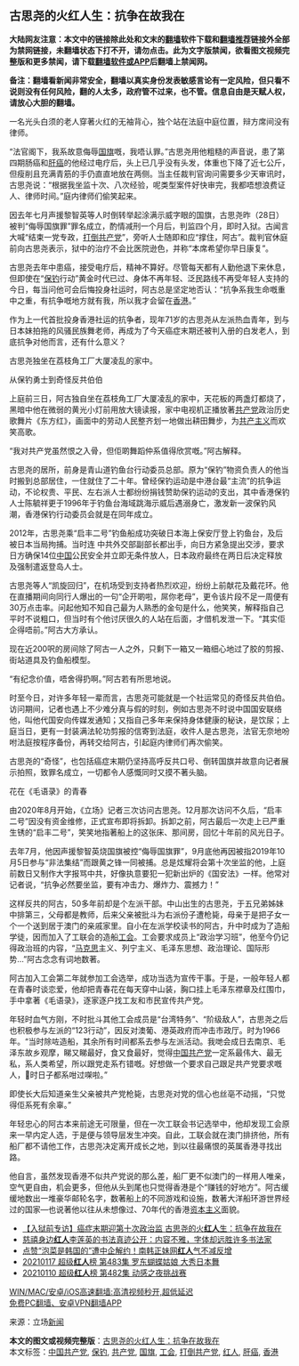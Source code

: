  <h2>古思尧的火红人生：抗争在故我在</h2> <p class="notice"><b>大陆网友注意：本文中的链接除此处和文末的<a href="https://github.com/bannedbook/fanqiang" >翻墙</a>软件下载和<a href="https://github.com/killgcd/justmysocks/blob/master/README.md">翻墙推荐</a>链接外全部为禁网链接，未翻墙状态下打不开，请勿点击。此为文字版禁闻，欲看图文视频完整版和更多禁闻，请下载<a href="https://github.com/bannedbook/fanqiang">翻墙软件或APP</a>后翻墙上禁闻网。</p><p>备注：翻墙看新闻非常安全，翻墙以真实身份发表敏感言论有一定风险，但只看不说则没有任何风险，翻的人太多，政府管不过来，也不管。信息自由是天赋人权，请放心大胆的翻墙。</b></p>  <div class="entry"> <p>一名光头白须的老人穿著火红的无袖背心，独个站在法庭中庭位置，辩方席间没有律师。</p> <p>“法官阁下，我系故意侮辱<a href="https://www.bannedbook.org/bnews/tag/%E5%9B%BD%E6%97%97/" class="st_tag internal_tag" rel="tag" title="标签 国旗 下的日志">国旗</a>嘅，我唔认罪。”古思尧用他粗糙的声音说，患了第四期肠癌和<a href="https://www.bannedbook.org/bnews/tag/%E8%82%9D%E7%99%8C/" class="st_tag internal_tag" rel="tag" title="标签 肝癌 下的日志">肝癌</a>的他经过电疗后，头上已几乎没有头发，体重也下降了近七公斤，但瘦削且充满青筋的手仍直直地放在两侧。当主任裁判官询问需要多少天审讯时，古思尧说：“根据我坐监十次、八次经验，呢类型案件好快审完，我都唔想浪费证人、律师时间。”庭内律师们偷笑起来。</p> <p>因去年七月声援黎智英等人时倒转举起涂满示威字眼的国旗，古思尧昨（28日）被判“侮辱国旗罪”罪名成立，酌情减刑一个月后，判监四个月，即时入狱。古闻言大喊“结束一党专政，<a href="https://www.bannedbook.org/bnews/tag/%e6%89%93%e5%80%92%e5%85%b1%e4%ba%a7%e5%85%9a/" class="st_tag internal_tag" rel="tag" title="标签 打倒共产党 下的日志">打倒共产党</a>”，旁听人士随即和应“撑住，阿古”。裁判官休庭前向古思尧表示，狱中的治疗不会比医院逊色，并称“本席希望你早日康复”。</p> <p>古思尧去年中患癌，接受电疗后，精神不算好。尽管每天都有人勤他退下来休息，但即使在“<a href="https://www.bannedbook.org/bnews/tag/%e4%bf%9d%e9%92%93/" class="st_tag internal_tag" rel="tag" title="标签 保钓 下的日志">保钓</a>行动”黄金时代已过、身体不再年轻、泛民路线不再受年轻人支持的今日，每当问他可会后悔投身社运时，阿古总是坚定地否认：“抗争系我生命嘅重中之重，有抗争嘅地方就有我，所以我才会留在<a href="https://www.bannedbook.org/bnews/tag/%e9%a6%99%e6%b8%af/" class="st_tag internal_tag" rel="tag" title="标签 香港 下的日志">香港</a>。”</p> <p>作为上一代首批投身香港社运的抗争者，现年71岁的古思尧从左派热血青年，到与日本妹拍拖的风骚民族舞老师，再成为了今天癌症末期还被判入册的白发老人，到底抗争对他而言，还有什么意义？</p> <p>古思尧独坐在荔枝角工厂大厦凌乱的家中。</p>  <p>从保钓勇士到奇怪反共伯伯</p> <p>上庭前三日，阿古独自坐在荔枝角工厂大厦凌乱的家中，天花板的两盏灯都烧了，黑暗中他在微弱的黄光小灯前用放大镜读报，家中电视机正播放著<a href="https://www.bannedbook.org/bnews/tag/%e5%85%b1%e4%ba%a7%e5%85%9a/" class="st_tag internal_tag" rel="tag" title="标签 共产党 下的日志">共产党</a>政治历史歌舞片《东方红》，画面中的劳动人民整齐划一地做出耕田舞步，为<span class='wp_keywordlink'><a href="https://www.bannedbook.org/forum2/topic6177.html" title="《共产主义的终极目的》" target="_blank">共产主义</a></span>而欢笑高歌。</p> <p>“我对共产党虽然恨之入骨，但佢啲舞蹈仲系值得欣赏嘅。”阿古解释。</p> <p>古思尧的居所，前身是青山道钓鱼台行动委员总部。原为“保钓”物资负责人的他当时搬到总部居住，一住就住了二十年。曾经保钓运动是中港台最“主流”的抗争运动，不论权贵、平民、左右派人士都纷纷捐钱赞助保钓运动的支出，其中香港保钓人士陈毓祥更于1996年于钓鱼台海域跳海示威后遇溺身亡，激发新一波保钓风潮，香港保钓行动委员会就是在同年成立。</p> <p>2012年，古思尧乘“启丰二号”钓鱼船成功突破日本海上保安厅登上钓鱼台，及后被日本当局拘捕。当时连 中共外交部副部长都出手，向日方紧急提出交涉，要求日方确保14位<span class='wp_keywordlink_affiliate'><a href="https://www.bannedbook.org/" title="中国" target="_blank">中国</a></span>公民安全并立即无条件放人，日本政府最终在两日后决定释放及强制遣返登岛人士。</p> <p>古思尧等人“凯旋回归”，在机场受到支持者热烈欢迎，纷纷上前献花及戴花环。他在直播期间向同行人爆出的一句“企开啲啦，屌你老母”，更令该片段不足一周便有30万点击率。问起他知不知自己最为人熟悉的金句是什么，他笑笑，解释指自己平时不说粗口，但当时有个他讨厌很久的人站在后面，才借机发泄一下。“其实佢企得唔前。”阿古大方承认。</p>  <p>现在近200呎的房间除了阿古一人之外，只剩下一箱又一箱细心地过了胶的剪报、街站道具及钓鱼船模型。</p> <p>“有纪念价值，唔舍得扔啊。”阿古若有所思地说。</p> <p>时至今日，对许多年轻一辈而言，古思尧可能就是一个社运常见的奇怪反共伯伯。访问期间，记者也遇上不少难分真与假的时刻，例如古思尧不时说中国国安联络他，叫他代国安向传媒发通知；又指自己多年来保持身体健康的秘诀，是饮尿；上庭当日，更有一封装满法轮功剪报的信寄到法庭，收件人是古思尧，法官无奈地吩咐法庭按程序备份，再转交给阿古，引起庭内律师们再次偷笑。</p> <p>古思尧的“奇怪”，也包括癌症末期仍坚持高呼反共口号、倒转国旗并故意向记者展示拍照，致罪名成立，一切都令人感慨同时又摸不著头脑。</p> <p>花在《毛语录》的青春</p> <p>由2020年8月开始，《立场》记者三次访问古思尧。12月那次访问不久后，“启丰二号”因没有资金维修，正式宣布即将拆卸。拆卸之前，阿古最后一次走上已严重生锈的“启丰二号”，笑笑地指著船上的这张床、那间房，回忆十年前的风光日子。</p>  <p>去年7月，他因声援黎智英烧国旗被控“侮辱国旗罪”，9月底他再因被指2019年10月5日参与“非法集结”而跟黄之锋一同被捕。总是炫耀将会第十次坐监的他，上庭前数日又制作大字报骂中共，好像执意要犯一犯新出炉的《国安法》一样。他常对记者说，“抗争必然要坐监，要有冲击力、爆炸力、震撼力！”</p> <p>这样反共的阿古，50多年前却是个左派干部。中山出生的古思尧，于五兄弟姊妹中排第三，父母都是教师，后来父亲被批斗为右派份子遭枪毙，母亲于是把子女一个一个送到居于澳门的亲戚家里。自小在左派学校读书的阿古，升中时成为了造船学徒，因而加入了工联会的造船<a href="https://www.bannedbook.org/bnews/tag/%e5%b7%a5%e4%bc%9a/" class="st_tag internal_tag" rel="tag" title="标签 工会 下的日志">工会</a>。工会要求成员上“政治学习班”，他至今仍记得政治班的内容，“<span class='wp_keywordlink'><a href="https://www.bannedbook.org/forum2/topic105.html" title="《马克思的成魔之路》" target="_blank">马克思</a></span>主义、列宁主义、毛泽东思想、政治理论、国际形势…”阿古念念有词地数著。</p> <p>阿古加入工会第二年就参加工会选举，成功当选为宣传干事。于是，一般年轻人都在青春时谈恋爱，他却把青春花在每天穿中山装，胸口挂上毛泽东襟章及红围巾，手中拿著《毛语录》，逐家逐户找工友和市民宣传共产党。</p> <p>年轻时血气方刚，不时批斗其他工会成员是“台湾特务”、“阶级敌人”，古思尧之后也积极参与左派的“123行动”，因反对澳葡、港英政府而冲击市政厅。时为1966年。“当时除咗造船，其余所有时间都系去参与左派活动。我哋会成日去南京、毛泽东故乡观摩，睇又睇最好，食又食最好，觉得<a href="https://www.bannedbook.org/bnews/tag/%e4%b8%ad%e5%9b%bd%e5%85%b1%e4%ba%a7%e5%85%9a/" class="st_tag internal_tag" rel="tag" title="标签 中国共产党 下的日志">中国共产党</a>一定系最伟大、最无私，系人类希望，所以跟党走系冇错嘅。好想做一个要求自己跟足共产党要求嘅人，𠮶时日子都系咁过㗎啦。”</p> <p>即使长大后知道亲生父亲被共产党枪毙，古思尧对党的信心也丝亳不动摇，“只觉得佢系死有余辜。”</p> <p>年轻忠心的阿古本来前途无可限量，但在一次工联会书记选举中，他却发现工会原来一早内定人选，于是便与领导层发生冲突。自此，工联会就在澳门排挤他，所有船厂都不请他工作，古思尧决定离开成长之地，到以往最痛恨的英属香港寻找出路。</p>  <p>他自言，虽然发现香港不似共产党说的那么差，船厂更不似澳门的一样用人唯亲，空气更自由，机会更多，但他从头到尾也只觉得香港是个“赚钱的好地方”。阿古缓缓地数出一堆豪华邮轮名字，数著船上的不同游戏和设施，数著大洋船环游世界经过的国家—也说著他以往从未想像过、70年代的香港<span class='wp_keywordlink'><a href="https://www.bannedbook.org/forum2/topic920.html" title="资本主义与自由" target="_blank">资本主义</a></span>面貌。</p> <ul class='op-related-articles' title='相关阅读'> <li><a href='https://www.bannedbook.org/bnews/comments/20210130/1477513.html' target='_blank'>【入狱前专访】癌症末期迎第十次政治监 古思尧的火<b>红人</b>生：抗争在故我在</a></li> <li><a href='https://www.bannedbook.org/bnews/lifebaike/20210120/1471206.html' target='_blank'>慈禧身边<b>红人</b>李莲英的书法真迹公开：内容不雅，字体却远胜许多书法家</a></li> <li><a href='https://www.bannedbook.org/bnews/comments/20210120/1471118.html' target='_blank'>点赞“泡菜是韩国的”遭中企解约！南韩正妹网<b>红人</b>气不减反增</a></li> <li><a href='https://www.bannedbook.org/bnews/taiwannews/20210118/1469675.html' target='_blank'>20210117 超级<b>红人</b>榜 第483集 罗东蝴蝶姑娘 大秀日本舞</a></li> <li><a href='https://www.bannedbook.org/bnews/taiwannews/20210110/1465028.html' target='_blank'>20210110 超级<b>红人</b>榜 第482集 动感之夜挑战赛</a></li> </ul> <p class="texttj"> <a href="https://github.com/bannedbook/fanqiang/wiki/V2ray%E6%9C%BA%E5%9C%BA" target="_blank">WIN/MAC/安卓/iOS高速翻墙:高清视频秒开,超低延迟</a><br/> <a href="https://github.com/bannedbook/fanqiang/wiki/%E7%A6%81%E9%97%BB%E7%BD%91%E5%AE%89%E5%8D%93%E7%BF%BB%E5%A2%99%E6%96%B0%E9%97%BBAPP" target="_blank">免费PC翻墙、安卓VPN翻墙APP</a></p><p> 来源：立场<span class='wp_keywordlink_affiliate'><a href="https://www.bannedbook.org/" title="新闻">新闻</a></span> </p><a name='sharetosocial'></a>       <div><b>本文的图文或视频完整版</b>：<a href='https://www.bannedbook.org/bnews/comments/20210131/1478425.html'>古思尧的火红人生：抗争在故我在</a></div>  </div><!--END ENTRY--> <div class="postfooter"> <div>本文标签：<a href="https://www.bannedbook.org/bnews/tag/%e4%b8%ad%e5%9b%bd%e5%85%b1%e4%ba%a7%e5%85%9a/" rel="tag">中国共产党</a>, <a href="https://www.bannedbook.org/bnews/tag/%e4%bf%9d%e9%92%93/" rel="tag">保钓</a>, <a href="https://www.bannedbook.org/bnews/tag/%e5%85%b1%e4%ba%a7%e5%85%9a/" rel="tag">共产党</a>, <a href="https://www.bannedbook.org/bnews/tag/%E5%9B%BD%E6%97%97/" rel="tag">国旗</a>, <a href="https://www.bannedbook.org/bnews/tag/%e5%b7%a5%e4%bc%9a/" rel="tag">工会</a>, <a href="https://www.bannedbook.org/bnews/tag/%e6%89%93%e5%80%92%e5%85%b1%e4%ba%a7%e5%85%9a/" rel="tag">打倒共产党</a>, <a href="https://www.bannedbook.org/bnews/tag/%E7%BA%A2%E4%BA%BA/" rel="tag">红人</a>, <a href="https://www.bannedbook.org/bnews/tag/%E8%82%9D%E7%99%8C/" rel="tag">肝癌</a>, <a href="https://www.bannedbook.org/bnews/tag/%e9%a6%99%e6%b8%af/" rel="tag">香港</a></div>  </div><!--END POSTFOOTER--> 